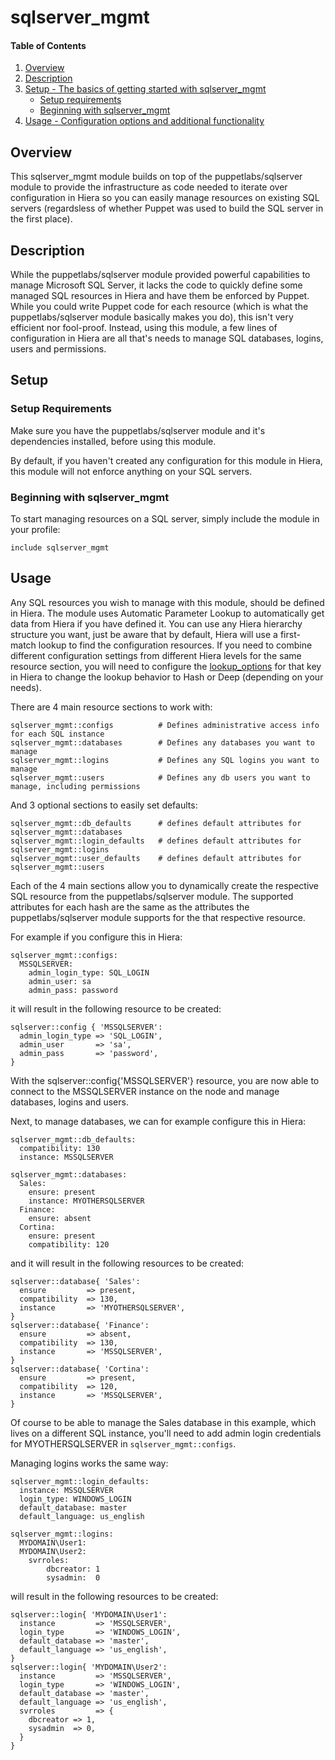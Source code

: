 
# sqlserver_mgmt

#### Table of Contents

1. [Overview](#overview)
2. [Description](#description)
3. [Setup - The basics of getting started with sqlserver_mgmt](#setup)
    * [Setup requirements](#setup-requirements)
    * [Beginning with sqlserver_mgmt](#beginning-with-sqlserver_mgmt)
4. [Usage - Configuration options and additional functionality](#usage)

## Overview

This sqlserver_mgmt module builds on top of the puppetlabs/sqlserver module to provide the infrastructure as code needed to iterate over configuration in Hiera so you can easily manage resources on existing SQL servers (regardsless of whether Puppet was used to build the SQL server in the first place).

## Description

While the puppetlabs/sqlserver module provided powerful capabilities to manage Microsoft SQL Server, it lacks the code to quickly define some managed SQL resources in Hiera and have them be enforced by Puppet. While you could write Puppet code for each resource (which is what the puppetlabs/sqlserver module basically makes you do), this isn't very efficient nor fool-proof. Instead, using this module, a few lines of configuration in Hiera are all that's needs to manage SQL databases, logins, users and permissions.

## Setup

### Setup Requirements

Make sure you have the puppetlabs/sqlserver module and it's dependencies installed, before using this module.

By default, if you haven't created any configuration for this module in Hiera, this module will not enforce anything on your SQL servers.

### Beginning with sqlserver_mgmt

To start managing resources on a SQL server, simply include the module in your profile:
```puppet
include sqlserver_mgmt
```

## Usage

Any SQL resources you wish to manage with this module, should be defined in Hiera. The module uses Automatic Parameter Lookup to automatically get data from Hiera if you have defined it. You can use any Hiera hierarchy structure you want, just be aware that by default, Hiera will use a first-match lookup to find the configuration resources. If you need to combine different configuration settings from different Hiera levels for the same resource section, you will need to configure the [lookup_options](https://puppet.com/docs/puppet/6.0/hiera_merging.html#concept-2997) for that key in Hiera to change the lookup behavior to Hash or Deep (depending on your needs).

There are 4 main resource sections to work with:
```puppet
sqlserver_mgmt::configs          # Defines administrative access info for each SQL instance
sqlserver_mgmt::databases        # Defines any databases you want to manage 
sqlserver_mgmt::logins           # Defines any SQL logins you want to manage
sqlserver_mgmt::users            # Defines any db users you want to manage, including permissions
```
And 3 optional sections to easily set defaults:
```puppet
sqlserver_mgmt::db_defaults      # defines default attributes for sqlserver_mgmt::databases
sqlserver_mgmt::login_defaults   # defines default attributes for sqlserver_mgmt::logins
sqlserver_mgmt::user_defaults    # defines default attributes for sqlserver_mgmt::users
```

Each of the 4 main sections allow you to dynamically create the respective SQL resource from the puppetlabs/sqlserver module. The supported attributes for each hash are the same as the attributes the puppetlabs/sqlserver module supports for the that respective resource.

For example if you configure this in Hiera:
```puppet
sqlserver_mgmt::configs:
  MSSQLSERVER:
    admin_login_type: SQL_LOGIN
    admin_user: sa
    admin_pass: password
```
it will result in the following resource to be created:
```puppet
sqlserver::config { 'MSSQLSERVER':
  admin_login_type => 'SQL_LOGIN',
  admin_user       => 'sa',
  admin_pass       => 'password',
}
```
With the sqlserver::config{'MSSQLSERVER'} resource, you are now able to connect to the MSSQLSERVER instance on the node and manage databases, logins and users.

Next, to manage databases, we can for example configure this in Hiera:
```puppet
sqlserver_mgmt::db_defaults:
  compatibility: 130
  instance: MSSQLSERVER

sqlserver_mgmt::databases:
  Sales:
    ensure: present
    instance: MYOTHERSQLSERVER
  Finance:
    ensure: absent
  Cortina:
    ensure: present
    compatibility: 120
```
and it will result in the following resources to be created:
```puppet
sqlserver::database{ 'Sales':
  ensure         => present,
  compatibility  => 130,
  instance       => 'MYOTHERSQLSERVER',
}
sqlserver::database{ 'Finance':
  ensure         => absent,
  compatibility  => 130,
  instance       => 'MSSQLSERVER',
}
sqlserver::database{ 'Cortina':
  ensure         => present,
  compatibility  => 120,
  instance       => 'MSSQLSERVER',
}
```
Of course to be able to manage the Sales database in this example, which lives on a different SQL instance, you'll need to add admin login credentials for MYOTHERSQLSERVER in `sqlserver_mgmt::configs`.

Managing logins works the same way:
```puppet
sqlserver_mgmt::login_defaults:
  instance: MSSQLSERVER
  login_type: WINDOWS_LOGIN
  default_database: master
  default_language: us_english

sqlserver_mgmt::logins:
  MYDOMAIN\User1:
  MYDOMAIN\User2:
    svrroles:
        dbcreator: 1
        sysadmin:  0
```
will result in the following resources to be created:
```puppet
sqlserver::login{ 'MYDOMAIN\User1':
  instance         => 'MSSQLSERVER',
  login_type       => 'WINDOWS_LOGIN',
  default_database => 'master',
  default_language => 'us_english',
}
sqlserver::login{ 'MYDOMAIN\User2':
  instance         => 'MSSQLSERVER',
  login_type       => 'WINDOWS_LOGIN',
  default_database => 'master',
  default_language => 'us_english',
  svrroles         => {
    dbcreator => 1,
    sysadmin  => 0,
  }
}
```
